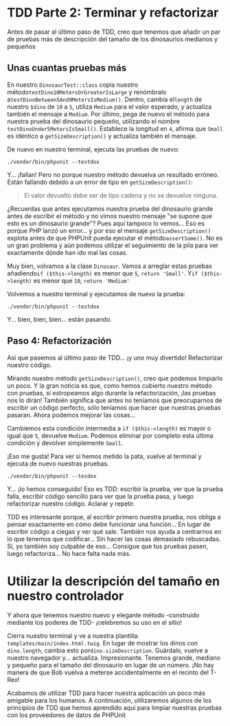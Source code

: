 # TDD Parte 2: Terminar y refactorizar

Antes de pasar al último paso de TDD, creo que tenemos que añadir un par de pruebas más de descripción del tamaño de los dinosaurios medianos y pequeños 

## Unas cuantas pruebas más

En nuestro `DinosaurTest::class` copia nuestro método`testDino10MetersOrGreaterIsLarge` y renómbralo a`testDinoBetween5And9MetersIsMedium()`. Dentro, cambia el`length` de nuestro `$dino` de `10` a `5`, utiliza `Medium` para el valor esperado, y actualiza también el mensaje a `Medium`. Por último, pega de nuevo el método para nuestra prueba del dinosaurio pequeño, utilizando el nombre `testDinoUnder5MetersIsSmall()`. Establece la longitud en `4`, afirma que `Small` es idéntico a `getSizeDescription()` y actualiza también el mensaje.

De nuevo en nuestro terminal, ejecuta las pruebas de nuevo:

```terminal-silent
./vendor/bin/phpunit --testdox
```

Y... ¡fallan! Pero no porque nuestro método devuelva un resultado erróneo. Están fallando debido a un error de tipo en `getSizeDescription()`:

> El valor devuelto debe ser de tipo cadena y no se devuelve ninguna.

¿Recuerdas que antes ejecutamos nuestra prueba del dinosaurio grande antes de escribir el método y no vimos nuestro mensaje "se supone que esto es un dinosaurio grande"? Pues aquí tampoco lo vemos... Eso es porque PHP lanzó un error... y por eso el mensaje `getSizeDescription()` explota antes de que PHPUnit pueda ejecutar el método`assertSame()`. No es un gran problema y aún podemos utilizar el seguimiento de la pila para ver exactamente dónde han ido mal las cosas.

Muy bien, volvamos a la clase `Dinosaur`. Vamos a arreglar estas pruebas añadiendo`if ($this->length)` es menor que `5`, `return 'Small'`. Y`if ($this->length)` es menor que `10`, `return 'Medium'`

Volvemos a nuestro terminal y ejecutamos de nuevo la prueba:

```terminal-silent
./vendor/bin/phpunit --testdox
```

Y... bien, bien, bien... están pasando.

## Paso 4: Refactorización

Así que pasemos al último paso de TDD... ¡y uno muy divertido! Refactorizar nuestro código.

Mirando nuestro método `getSizeDescription()`, creo que podemos limpiarlo un poco. Y la gran noticia es que, como hemos cubierto nuestro método con pruebas, si estropeamos algo durante la refactorización, ¡las pruebas nos lo dirán! También significa que antes no teníamos que preocuparnos de escribir un código perfecto, sólo teníamos que hacer que nuestras pruebas pasaran. Ahora podemos mejorar las cosas...

Cambiemos esta condición intermedia a `if ($this->length)` es mayor o igual que `5`, devuelve `Medium`. Podemos eliminar por completo esta última condición y devolver simplemente `Small`.

¡Eso me gusta! Para ver si hemos metido la pata, vuelve al terminal y ejecuta de nuevo nuestras pruebas.

```terminal-silent
./vendor/bin/phpunit --tesdox
```

Y... ¡lo hemos conseguido! Eso es TDD: escribir la prueba, ver que la prueba falla, escribir código sencillo para ver que la prueba pasa, y luego refactorizar nuestro código. Aclarar y repetir.

TDD es interesante porque, al escribir primero nuestra prueba, nos obliga a pensar exactamente en cómo debe funcionar una función... En lugar de escribir código a ciegas y ver qué sale. También nos ayuda a centrarnos en lo que tenemos que codificar... Sin hacer las cosas demasiado rebuscadas. Sí, yo también soy culpable de eso... Consigue que tus pruebas pasen, luego refactoriza... No hace falta nada más.
# Utilizar la descripción del tamaño en nuestro controlador

Y ahora que tenemos nuestro nuevo y elegante método -construido mediante los poderes de TDD- ¡celebremos su uso en el sitio!

Cierra nuestro terminal y ve a nuestra plantilla: `templates/main/index.html.twig`. En lugar de mostrar los dinos con `dino.length`, cambia esto por`dino.sizeDescription`. Guárdalo, vuelve a nuestro navegador y... actualiza. Impresionante. Tenemos grande, mediano y pequeño para el tamaño del dinosaurio en lugar de un número. ¡No hay manera de que Bob vuelva a meterse accidentalmente en el recinto del T-Rex!

Acabamos de utilizar TDD para hacer nuestra aplicación un poco más amigable para los humanos. A continuación, utilizaremos algunos de los principios de TDD que hemos aprendido aquí para limpiar nuestras pruebas con los proveedores de datos de PHPUnit
